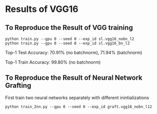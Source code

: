 # Results of VGG16

## To Reproduce the Result of VGG training

```
python train.py --gpu 0 --seed 0 --exp_id sl.vgg16_nobn_l2
python train.py --gpu 0 --seed 0 --exp_id sl.vgg16_bn_l2
```

Top-1 Test Accuracy: 70.91% (no batchnorm), 71.94% (batchnorm)

Top-1 Train Accuracy: 99.80% (no batchnorm)

## To Reproduce the Result of Neural Network Grafting

First train two neural networks separately with different inintializations

```
python train_2nn.py --gpu 0 --seed 0 --exp_id graft.vgg16_nobn_l12
```